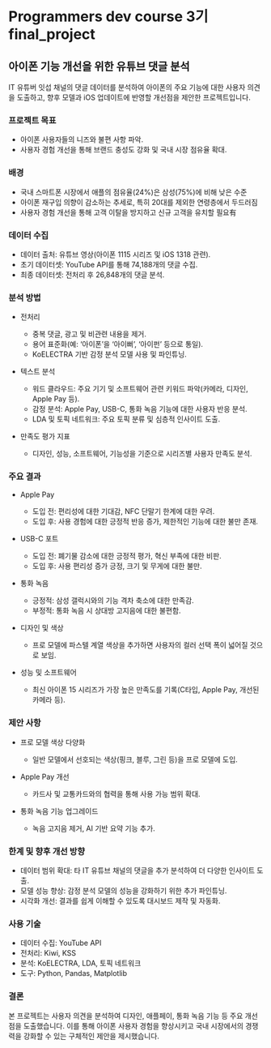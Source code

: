 # Programmers dev course 3기 final_project

## 아이폰 기능 개선을 위한 유튜브 댓글 분석
IT 유튜버 잇섭 채널의 댓글 데이터를 분석하여 아이폰의 주요 기능에 대한 사용자 의견을 도출하고, 향후 모델과 iOS 업데이트에 반영할 개선점을 제안한 프로젝트입니다.

### **프로젝트 목표**
- 아이폰 사용자들의 니즈와 불편 사항 파악.
- 사용자 경험 개선을 통해 브랜드 충성도 강화 및 국내 시장 점유율 확대.


### **배경**
- 국내 스마트폰 시장에서 애플의 점유율(24%)은 삼성(75%)에 비해 낮은 수준
- 아이폰 재구입 의향이 감소하는 추세로, 특히 20대를 제외한 연령층에서 두드러짐
- 사용자 경험 개선을 통해 고객 이탈을 방지하고 신규 고객을 유치할 필요有

### **데이터 수집**
- 데이터 출처: 유튜브 영상(아이폰 1115 시리즈 및 iOS 1318 관련).
- 초기 데이터셋: YouTube API를 통해 74,188개의 댓글 수집.
- 최종 데이터셋: 전처리 후 26,848개의 댓글 분석.

### **분석 방법**
- 전처리
  - 중복 댓글, 광고 및 비관련 내용을 제거.
  - 용어 표준화(예: ‘아이폰’을 ‘아이뻐’, ‘아이펀’ 등으로 통일).
  - KoELECTRA 기반 감정 분석 모델 사용 및 파인튜닝.

- 텍스트 분석
  - 워드 클라우드: 주요 기기 및 소프트웨어 관련 키워드 파악(카메라, 디자인, Apple Pay 등).
  - 감정 분석: Apple Pay, USB-C, 통화 녹음 기능에 대한 사용자 반응 분석.
  - LDA 및 토픽 네트워크: 주요 토픽 분류 및 심층적 인사이트 도출.

- 만족도 평가 지표
  - 디자인, 성능, 소프트웨어, 기능성을 기준으로 시리즈별 사용자 만족도 분석.

### **주요 결과**
- Apple Pay
  - 도입 전: 편리성에 대한 기대감, NFC 단말기 한계에 대한 우려.
  - 도입 후: 사용 경험에 대한 긍정적 반응 증가, 제한적인 기능에 대한 불만 존재.

- USB-C 포트
  - 도입 전: 폐기물 감소에 대한 긍정적 평가, 혁신 부족에 대한 비판.
  - 도입 후: 사용 편리성 증가 긍정, 크기 및 무게에 대한 불만.

- 통화 녹음
  - 긍정적: 삼성 갤럭시와의 기능 격차 축소에 대한 만족감.
  - 부정적: 통화 녹음 시 상대방 고지음에 대한 불편함.

- 디자인 및 색상
  - 프로 모델에 파스텔 계열 색상을 추가하면 사용자의 컬러 선택 폭이 넓어질 것으로 보임.

- 성능 및 소프트웨어
  - 최신 아이폰 15 시리즈가 가장 높은 만족도를 기록(C타입, Apple Pay, 개선된 카메라 등).

### **제안 사항**
- 프로 모델 색상 다양화
  - 일반 모델에서 선호되는 색상(핑크, 블루, 그린 등)을 프로 모델에 도입.

- Apple Pay 개선
  - 카드사 및 교통카드와의 협력을 통해 사용 가능 범위 확대.

- 통화 녹음 기능 업그레이드
  - 녹음 고지음 제거, AI 기반 요약 기능 추가.

### **한계 및 향후 개선 방향**
- 데이터 범위 확대: 타 IT 유튜브 채널의 댓글을 추가 분석하여 더 다양한 인사이트 도출.
- 모델 성능 향상: 감정 분석 모델의 성능을 강화하기 위한 추가 파인튜닝.
- 시각화 개선: 결과를 쉽게 이해할 수 있도록 대시보드 제작 및 자동화.

### **사용 기술**
- 데이터 수집: YouTube API
- 전처리: Kiwi, KSS
- 분석: KoELECTRA, LDA, 토픽 네트워크
- 도구: Python, Pandas, Matplotlib

### **결론**
본 프로젝트는 사용자 의견을 분석하여 디자인, 애플페이, 통화 녹음 기능 등 주요 개선점을 도출했습니다. 이를 통해 아이폰 사용자 경험을 향상시키고 국내 시장에서의 경쟁력을 강화할 수 있는 구체적인 제안을 제시했습니다.
